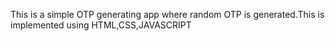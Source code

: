 This is a simple OTP generating app where random OTP is generated.This is implemented using HTML,CSS,JAVASCRIPT

